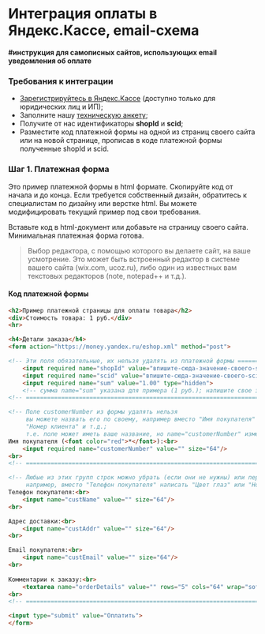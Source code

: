 Интеграция оплаты в Яндекс.Кассе, email-схема
=====================================================

**#инструкция для самописных сайтов, использующих email уведомления об оплате**

[test]: http://test

### Требования к интеграции
* [Зарегистрируйтесь в Яндекс.Кассе](https://money.yandex.ru/joinups/) (доступно только для юридических лиц и ИП);
* Заполните нашу [техническую анкету](https://tech.yandex.ru/money/doc/payment-solution/shop-config/intro-docpage/);
* Получите от нас идентификаторы **shopId** и **scid**;
* Разместите код платежной формы на одной из страниц своего сайта или на новой странице, прописав в коде платежной формы полученные shopId и scid.


### Шаг 1. Платежная форма

Это пример платежной формы в html формате. Скопируйте код от начала и до конца. Если требуется собственный дизайн, обратитесь к специалистам по дизайну или верстке html. Вы можете модифицировать текущий пример под свои требования.

Вставьте код в html-документ или добавьте на страницу своего сайта. Минимальная платежная форма готова.

> Выбор редактора, с помощью которого вы делаете сайт, на ваше усмотрение. Это может быть встроенный редактор в системе вашего сайта (wix.com, ucoz.ru), либо один из известных вам текстовых редакторов (note, notepad++ и т.д.).

#### Код платежной формы
```html 
<h2>Пример платежной страницы для оплаты товара</h2>
<div>Стоимость товара: 1 руб.</div>
<hr>

<h4>Детали заказа</h4>
<form action="https://money.yandex.ru/eshop.xml" method="post">

<!-- Эти поля обязательные, их нельзя удалять из платежной формы ==================== -->
    <input required name="shopId" value="впишите-сюда-значение-своего-shopId" type="hidden"/>
    <input required name="scid" value="впишите-сюда-значение-своего-scid-для-демо-режима" type="hidden"/>
    <input required name="sum" value="1.00" type="hidden">
	<!-- сумма name="sum" указана для примера (1 руб.); напишите свое значение -->
<!-- ================================================================================ -->

<!-- Поле customerNumber из формы удалять нельзя
     вы можете назвать его по своему, например вместо "Имя покупателя" написать "Идентификатор плательщика",
     "Номер клиента" и т.д.;
     т.е. поле может иметь ваше название, но name="customerNumber" изменять нельзя ==== -->
Имя покупателя (<font color="red">*</font>):<br>
    <input required name="customerNumber" value="" size="64"/>
<br>
<!-- ================================================================================ -->

<!-- Любые из этих групп строк можно убрать (если они не нужны) или переименовать
     например, вместо "Телефон покупателя" написать "Цвет глаз" или "Номер автомобиля"-->
Телефон покупателя:<br>	
	<input name="custName" value="" size="64"/>
<br>

Адрес доставки:<br>	
	<input name="custAddr" value="" size="64"/>	
<br>

Email покупателя:<br>	
	<input name="custEmail" value="" size="64"/>	
<br>
	
Комментарии к заказу:<br>	
	<textarea name="orderDetails" value="" rows="5" cols="64" wrap="soft"></textarea>	
<br>	
<!-- ================================================================================ -->

<input type="submit" value="Оплатить">	
</form>
```

